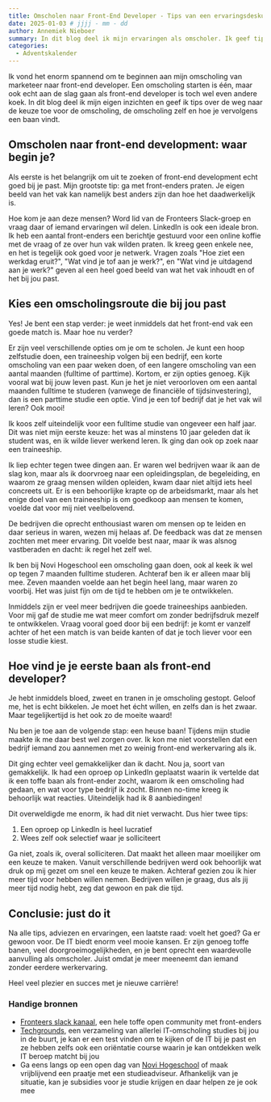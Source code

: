 ```yaml
---
title: Omscholen naar Front-End Developer - Tips van een ervaringsdeskundige
date: 2025-01-03 # jjjj - mm - dd
author: Annemiek Nieboer
summary: In dit blog deel ik mijn ervaringen als omscholer. Ik geef tips hoe je erachter komt of het front-end development vak wat voor voor je is, hoe je je omschoolt en hoe je aan je eerste baan als front-ender komt. 
categories:
  - Adventskalender
---
```


Ik vond het enorm spannend om te beginnen aan mijn omscholing van marketeer naar front-end developer. Een omscholing starten is één, maar ook echt aan de slag gaan als front-end developer is toch wel even andere koek. In dit blog deel ik mijn eigen inzichten en geef ik tips over de weg naar de keuze toe voor de omscholing, de omscholing zelf en hoe je vervolgens een baan vindt.

## Omscholen naar front-end development: waar begin je?

Als eerste is het belangrijk om uit te zoeken of front-end development echt goed bij je past. Mijn grootste tip: ga met front-enders praten. Je eigen beeld van het vak kan namelijk best anders zijn dan hoe het daadwerkelijk is. 

Hoe kom je aan deze mensen? Word lid van de Fronteers Slack-groep en vraag daar of iemand ervaringen wil delen. LinkedIn is ook een ideale bron. Ik heb een aantal front-enders een berichtje gestuurd voor een online koffie met de vraag of ze over hun vak wilden praten. Ik kreeg geen enkele nee, en het is tegelijk ook goed voor je netwerk. Vragen zoals "Hoe ziet een werkdag eruit?", "Wat vind je tof aan je werk?", en "Wat vind je uitdagend aan je werk?" geven al een heel goed beeld van wat het vak inhoudt en of het bij jou past.

## Kies een omscholingsroute die bij jou past

Yes! Je bent een stap verder: je weet inmiddels dat het front-end vak een goede match is. Maar hoe nu verder? 

Er zijn veel verschillende opties om je om te scholen. Je kunt een hoop zelfstudie doen, een traineeship volgen bij een bedrijf, een korte omscholing van een paar weken doen, of een langere omscholing van een aantal maanden (fulltime of parttime). Kortom, er zijn opties genoeg. Kijk vooral wat bij jouw leven past. Kun je het je niet veroorloven om een aantal maanden fulltime te studeren (vanwege de financiële of tijdsinvestering), dan is een parttime studie een optie. Vind je een tof bedrijf dat je het vak wil leren? Ook mooi!

Ik koos zelf uiteindelijk voor een fulltime studie van ongeveer een half jaar. Dit was niet mijn eerste keuze: het was al minstens 10 jaar geleden dat ik student was, en ik wilde liever werkend leren. Ik ging dan ook op zoek naar een traineeship.

Ik liep echter tegen twee dingen aan. Er waren wel bedrijven waar ik aan de slag kon, maar als ik doorvroeg naar een opleidingsplan, de begeleiding, en waarom ze graag mensen wilden opleiden, kwam daar niet altijd iets heel concreets uit. Er is een behoorlijke krapte op de arbeidsmarkt, maar als het enige doel van een traineeship is om goedkoop aan mensen te komen, voelde dat voor mij niet veelbelovend.

De bedrijven die oprecht enthousiast waren om mensen op te leiden en daar serieus in waren, wezen mij helaas af. De feedback was dat ze mensen zochten met meer ervaring. Dit voelde best naar, maar ik was alsnog vastberaden en dacht: ik regel het zelf wel.

Ik ben bij Novi Hogeschool een omscholing gaan doen, ook al keek ik wel op tegen 7 maanden fulltime studeren. Achteraf ben ik er alleen maar blij mee. Zeven maanden voelde aan het begin heel lang, maar waren zo voorbij. Het was juist fijn om de tijd te hebben om je te ontwikkelen.

Inmiddels zijn er veel meer bedrijven die goede traineeships aanbieden. Voor mij gaf de studie me wat meer comfort om zonder bedrijfsdruk mezelf te ontwikkelen. Vraag vooral goed door bij een bedrijf: je komt er vanzelf achter of het een match is van beide kanten of dat je toch liever voor een losse studie kiest.

## Hoe vind je je eerste baan als front-end developer?
Je hebt inmiddels bloed, zweet en tranen in je omscholing gestopt. Geloof me, het is echt bikkelen. Je moet het écht willen, en zelfs dan is het zwaar. Maar tegelijkertijd is het ook zo de moeite waard!

Nu ben je toe aan de volgende stap: een heuse baan! Tijdens mijn studie maakte ik me daar best wel zorgen over. Ik kon me niet voorstellen dat een bedrijf iemand zou aannemen met zo weinig front-end werkervaring als ik.

Dit ging echter veel gemakkelijker dan ik dacht. Nou ja, soort van gemakkelijk. Ik had een oproep op LinkedIn geplaatst waarin ik vertelde dat ik een toffe baan als front-ender zocht, waarom ik een omscholing had gedaan, en wat voor type bedrijf ik zocht. Binnen no-time kreeg ik behoorlijk wat reacties. Uiteindelijk had ik 8 aanbiedingen!

Dit overweldigde me enorm, ik had dit niet verwacht. Dus hier twee tips:

1. Een oproep op LinkedIn is heel lucratief
2. Wees zelf ook selectief waar je solliciteert

Ga niet, zoals ik, overal solliciteren. Dat maakt het alleen maar moeilijker om een keuze te maken. Vanuit verschillende bedrijven werd ook behoorlijk wat druk op mij gezet om snel een keuze te maken. Achteraf gezien zou ik hier meer tijd voor hebben willen nemen. Bedrijven willen je graag, dus als jij meer tijd nodig hebt, zeg dat gewoon en pak die tijd.

## Conclusie: just do it

Na alle tips, adviezen en ervaringen, een laatste raad: voelt het goed? Ga er gewoon voor. De IT biedt enorm veel mooie kansen. Er zijn genoeg toffe banen, veel doorgroeimogelijkheden, en je bent oprecht een waardevolle aanvulling als omscholer. Juist omdat je meer meeneemt dan iemand zonder eerdere werkervaring.

Heel veel plezier en succes met je nieuwe carrière!

### Handige bronnen
- [Fronteers slack kanaal](https://www.fronteers.nl/nl/word-lid/community/), een hele toffe open community met front-enders
- [Techgrounds](https://techgrounds.nl/), een verzameling van allerlei IT-omscholing studies bij jou in de buurt, je kan er een test vinden om te kijken of de IT bij je past en ze hebben zelfs ook een oriëntatie course waarin je kan ontdekken welk IT beroep matcht bij jou 
- Ga eens langs op een open dag van [Novi Hogeschool](https://www.novi.nl/) of maak vrijblijvend een praatje met een studieadviseur. Afhankelijk van je situatie, kan je subsidies voor je studie krijgen en daar helpen ze je ook mee  
